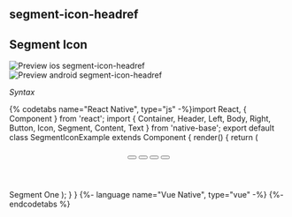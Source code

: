 ## segment-icon-headref
## Segment Icon

![Preview ios segment-icon-headref](https://raw.githubusercontent.com/GeekyAnts/NativeBase-KitchenSink/v2.6.1/screenshots/ios/segment-icon.png)
![Preview android segment-icon-headref](https://raw.githubusercontent.com/GeekyAnts/NativeBase-KitchenSink/v2.6.1/screenshots/android/segment-icon.png)

*Syntax*

{% codetabs name="React Native", type="js" -%}import React, { Component } from 'react';
import { Container, Header, Left, Body, Right, Button, Icon, Segment, Content, Text } from 'native-base';
​export default class SegmentIconExample extends Component {
  render() {
    return (
      <Container>
        <Header hasSegment>
          <Left>
            <Button transparent>
              <Icon name="arrow-back" />
            </Button>
          </Left>
          <Body>
            <Segment>
              <Button first active><Icon name="arrow-back" /></Button>
              <Button last><Icon name="arrow-forward" /></Button>
            </Segment>
          </Body>
          <Right>
            <Button transparent>
              <Icon name="search" />
            </Button>
          </Right>
        </Header>
        <Content padder>
          <Text>Segment One</Text>
        </Content>
      </Container>
    );
  }
}
{%- language name="Vue Native", type="vue" -%}
<template>
  <nb-container>
    <nb-header hasSegment>
      <nb-left>
        <nb-button transparent>
          <nb-icon name="arrow-back" />
        </nb-button>
      </nb-left>
      <nb-body>
        <nb-segment>
          <nb-button first active><nb-icon name="arrow-back" /></nb-button>
          <nb-button last><nb-icon name="arrow-forward" />
        </nb-segment>
      </nb-body>
      <nb-right>
        <nb-button transparent>
          <nb-icon name="search" />
        </nb-button>
      </nb-right>
    </nb-header>
    <nb-content padder>
      <nb-text>Segment One</nb-text>
    </nb-content>
  </nb-container>
</template>
{%- endcodetabs %}
<br />